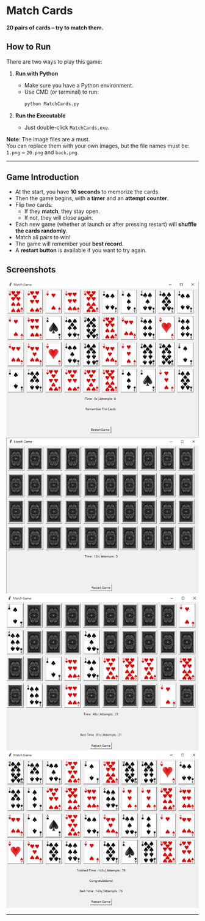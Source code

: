 # Match Cards

**20 pairs of cards – try to match them.**

## How to Run

There are two ways to play this game:

1. **Run with Python**
   - Make sure you have a Python environment.
   - Use CMD (or terminal) to run:
     ```bash
     python MatchCards.py
     ```

2. **Run the Executable**
   - Just double-click `MatchCards.exe`.

**Note**: The image files are a must.  
You can replace them with your own images, but the file names must be:
`1.png` ~ `20.png` and `back.png`.

---

## Game Introduction

- At the start, you have **10 seconds** to memorize the cards.
- Then the game begins, with a **timer** and an **attempt counter**.
- Flip two cards:
  - If they **match**, they stay open.
  - If not, they will close again.
- Each new game (whether at launch or after pressing restart) will **shuffle the cards randomly**.
- Match all pairs to win! 
- The game will remember your **best record**.
- A **restart button** is available if you want to try again.

## Screenshots
![Prepare](screenshots/prepare.png)
![Start](screenshots/start.png)
![Playing](screenshots/playing.png)
![Finished](screenshots/finished.png)

---
